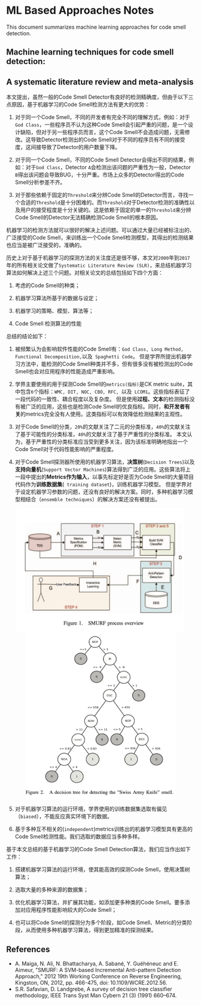 # ML Based Approaches Notes
This document summarizes machine learning approaches for code smell detection.

## Machine learning techniques for code smell detection: 
## A systematic literature review and meta-analysis
本文提出，虽然一般的Code Smell Detector有良好的检测精确度，但由于以下三点原因，基于机器学习的Code Smell检测方法有更大的优势：

1. 对于同一个Code Smell，不同的开发者有完全不同的理解方式，例如：对于`God Class`，一些程序员不认为这种Code Smell会引起严重的问题，是一个设计缺陷，但对于另一些程序员而言，这个Code Smell不会造成问题，无需修改。这导致Detector检测出的Code Smell对于不同的程序员有不同的接受度，这间接导致了Detector的用户数量下降。

2. 对于同一个Code Smell，不同的Code Smell Detector会得出不同的结果，例如：对于`God Class`，Detector `A`会检测出该问题的严重性为一般，Detector `B`得出该问题会导致BUG，十分严重。市场上众多的Detector得出的Code Smell分析参差不齐。

3. 对于那些依赖于固定的`Threshold`来分辨Code Smell的Detector而言，寻找一个合适的`Threshold`是十分困难的。而`Threshold`对于Detector检测的准确性以及用户的接受程度是十分关键的。这是依赖于固定的单一的`Threshold`来分辨Code Smell的Detector无法精确检测Code Smell的根本原因。

机器学习的检测方法就可以很好的解决上述问题。可以通过大量已经被标注出的、广泛接受的Code Smell，来训练出一个Code Smell检测模型，其得出的检测结果也应当是被广泛接受的，准确的。

历史上对于基于机器学习的探测方法的关注度还是很不够，本文对`2000`年到`2017`年的所有相关论文做了`Systematic Literature Review (SLR)`，来总结机器学习算法如何解决上述三个问题。对相关论文的总结包括如下四个方面：

1. 考虑的Code Smell的种类；

2. 机器学习算法所基于的数据与设定；

3. 机器学习的策略、模型、算法等；

4. Code Smell 检测算法的性能

总结的结论如下：
1. 被频繁认为会影响软件性能的Code Smell有：`God Class, Long Method, Functional Decomposition,`以及` Spaghetti Code`。
但是学界所提出机器学习方法中，能检测的Code Smell种类并不多，但有很多没有被检测出的Code Smell也会对应用程序的性能造成严重影响。

2. 学界主要使用的用于探测Code Smell的`metrics(指标)`是CK metric suite，其中包含`6`个指标：`WMC, DIT, NOC, CBO, RFC, `以及` LCOM1`。这些指标表征了一段代码的一致性、耦合程度以及复杂度。
但是使用**过程、文本**的检测指标没有被广泛的应用，这些也是检测Code Smell的优良指标。同时，**和开发者有关**的metrics完全没有人使用。这类指标可以有效降低检测结果的主观性。

3. 对于Code Smell的分类，`20%`的文献关注了二元的分类标准，`40%`的文献关注了基于可能性的分类标准，`40%`的文献关注了基于严重性的分类标准。
本文认为，基于严重性的分类标准应当受到更多关注，因为该标准明确地指出一个Code Smell对于代码性能影响的严重程度。

4. 对于Code Smell探测器所使用的机器学习算法，**决策树**(``Decision Trees``)以及**支持向量机**(``Support Vector Machines``)算法得到广泛的应用。这些算法将上一段中提出的**Metrics作为输入**，以事先标定好是否为Code Smell的大量项目代码作为**训练数据集**(`` training dataset``)，训练机器学习模型。
但是学界对于设定机器学习参数的问题，还没有良好的解决方案。同时，多种机器学习模型相结合（`ensemble techniques`）的解决方案还没有被提出。

<div  align="center">    
<img src="./svm.png" width = "450" height = "330" alt="基于决策树的Code Smell Detection" align=center />
</div>

<div  align="center">    
<img src="./decision_tree.png" width = "400" height = "450" alt="基于决策树的Code Smell Detection" align=center />
</div>

5. 对于机器学习算法的运行环境，学界使用的训练数据集选取有偏见（`biased`），不能反应真实环境下的数据。

6. 基于多种互不相关的(`independent`)metrics训练出的机器学习模型具有更高的Code Smell检测性能。我们选取的数据应当多种多样。

基于本文总结的基于机器学习的Code Smell Detection算法，我们应当作出如下工作：

1. 搭建机器学习算法的运行环境，使其能高效的探测Code Smell，使用决策树算法；

2. 选取大量的多种来源的数据集；

3. 优化机器学习算法，并扩展其功能，如添加更多种类的Code Smell。要多添加对应用程序性能影响较大的Code Smell；

4. 也可以将Code Smell的探测分为多个阶段，如Code Smell、Metric的分类阶段，从而使用多种机器学习算法，得到更加精准的探测结果。


## References
* A. Maiga, N. Ali, N. Bhattacharya, A. Sabané, Y. Guéhéneuc and E. Aimeur, "SMURF: A SVM-based Incremental Anti-pattern Detection Approach," 2012 19th Working Conference on Reverse Engineering, Kingston, ON, 2012, pp. 466-475, doi: 10.1109/WCRE.2012.56.
* S.R. Safavian, D. Landgrebe, A survey of decision tree classifier methodology, IEEE Trans Syst Man Cybern 21 (3) (1991) 660–674.